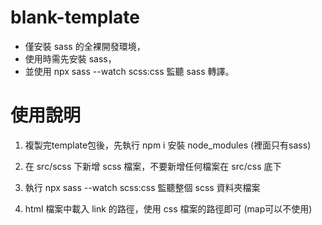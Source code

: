 ﻿# blank-template

- 僅安裝 sass 的全裸開發環境，
- 使用時需先安裝 sass，
- 並使用 npx sass --watch scss:css 監聽 sass 轉譯。

# 使用說明

1. 複製完template包後，先執行 npm i 安裝 node_modules (裡面只有sass)

2. 在 src/scss 下新增 scss 檔案，不要新增任何檔案在 src/css 底下

3. 執行 npx sass --watch scss:css 監聽整個 scss 資料夾檔案

4. html 檔案中載入 link 的路徑，使用 css 檔案的路徑即可 (map可以不使用)

